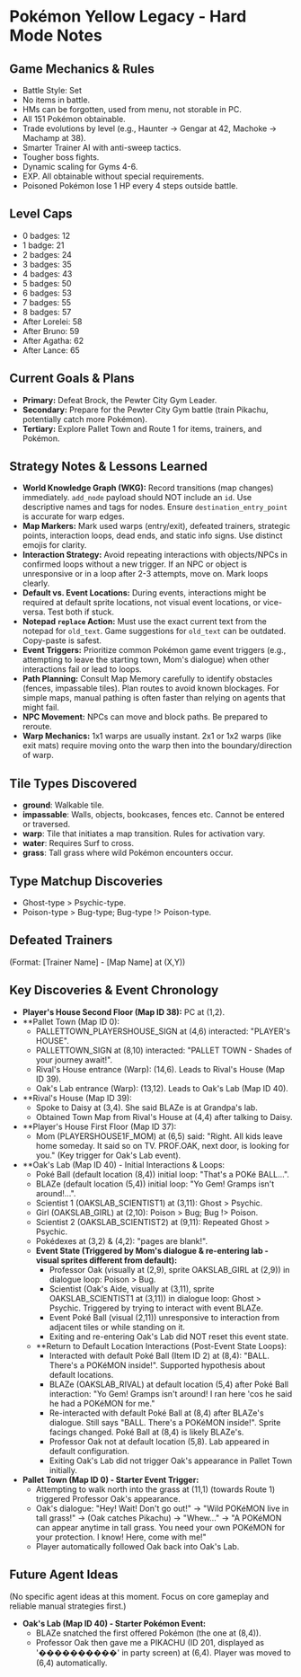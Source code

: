 # Pokémon Yellow Legacy - Hard Mode Notes

## Game Mechanics & Rules
- Battle Style: Set
- No items in battle.
- HMs can be forgotten, used from menu, not storable in PC.
- All 151 Pokémon obtainable.
- Trade evolutions by level (e.g., Haunter -> Gengar at 42, Machoke -> Machamp at 38).
- Smarter Trainer AI with anti-sweep tactics.
- Tougher boss fights.
- Dynamic scaling for Gyms 4-6.
- EXP. All obtainable without special requirements.
- Poisoned Pokémon lose 1 HP every 4 steps outside battle.

## Level Caps
- 0 badges: 12
- 1 badge: 21
- 2 badges: 24
- 3 badges: 35
- 4 badges: 43
- 5 badges: 50
- 6 badges: 53
- 7 badges: 55
- 8 badges: 57
- After Lorelei: 58
- After Bruno: 59
- After Agatha: 62
- After Lance: 65

## Current Goals & Plans
- **Primary:** Defeat Brock, the Pewter City Gym Leader.
- **Secondary:** Prepare for the Pewter City Gym battle (train Pikachu, potentially catch more Pokémon).
- **Tertiary:** Explore Pallet Town and Route 1 for items, trainers, and Pokémon.

## Strategy Notes & Lessons Learned
- **World Knowledge Graph (WKG):** Record transitions (map changes) immediately. `add_node` payload should NOT include an `id`. Use descriptive names and tags for nodes. Ensure `destination_entry_point` is accurate for warp edges.
- **Map Markers:** Mark used warps (entry/exit), defeated trainers, strategic points, interaction loops, dead ends, and static info signs. Use distinct emojis for clarity.
- **Interaction Strategy:** Avoid repeating interactions with objects/NPCs in confirmed loops without a new trigger. If an NPC or object is unresponsive or in a loop after 2-3 attempts, move on. Mark loops clearly.
- **Default vs. Event Locations:** During events, interactions might be required at default sprite locations, not visual event locations, or vice-versa. Test both if stuck.
- **Notepad `replace` Action:** Must use the exact current text from the notepad for `old_text`. Game suggestions for `old_text` can be outdated. Copy-paste is safest.
- **Event Triggers:** Prioritize common Pokémon game event triggers (e.g., attempting to leave the starting town, Mom's dialogue) when other interactions fail or lead to loops.
- **Path Planning:** Consult Map Memory carefully to identify obstacles (fences, impassable tiles). Plan routes to avoid known blockages. For simple maps, manual pathing is often faster than relying on agents that might fail.
- **NPC Movement:** NPCs can move and block paths. Be prepared to reroute.
- **Warp Mechanics:** 1x1 warps are usually instant. 2x1 or 1x2 warps (like exit mats) require moving onto the warp then into the boundary/direction of warp.

## Tile Types Discovered
- **ground**: Walkable tile.
- **impassable**: Walls, objects, bookcases, fences etc. Cannot be entered or traversed.
- **warp**: Tile that initiates a map transition. Rules for activation vary.
- **water**: Requires Surf to cross.
- **grass**: Tall grass where wild Pokémon encounters occur.

## Type Matchup Discoveries
- Ghost-type > Psychic-type.
- Poison-type > Bug-type; Bug-type !> Poison-type.

## Defeated Trainers
(Format: [Trainer Name] - [Map Name] at (X,Y))

## Key Discoveries & Event Chronology
- **Player's House Second Floor (Map ID 38):** PC at (1,2).
- **Pallet Town (Map ID 0):
    - PALLETTOWN_PLAYERSHOUSE_SIGN at (4,6) interacted: "PLAYER's HOUSE".
    - PALLETTOWN_SIGN at (8,10) interacted: "PALLET TOWN - Shades of your journey await!".
    - Rival's House entrance (Warp): (14,6). Leads to Rival's House (Map ID 39).
    - Oak's Lab entrance (Warp): (13,12). Leads to Oak's Lab (Map ID 40).
- **Rival's House (Map ID 39):
    - Spoke to Daisy at (3,4). She said BLAZe is at Grandpa's lab.
    - Obtained Town Map from Rival's House at (4,4) after talking to Daisy.
- **Player's House First Floor (Map ID 37):
    - Mom (PLAYERSHOUSE1F_MOM) at (6,5) said: "Right. All kids leave home someday. It said so on TV. PROF.OAK, next door, is looking for you." (Key trigger for Oak's Lab event).
- **Oak's Lab (Map ID 40) - Initial Interactions & Loops:
    - Poké Ball (default location (8,4)) initial loop: "That's a POKé BALL...".
    - BLAZe (default location (5,4)) initial loop: "Yo Gem! Gramps isn't around!...".
    - Scientist 1 (OAKSLAB_SCIENTIST1) at (3,11): Ghost > Psychic.
    - Girl (OAKSLAB_GIRL) at (2,10): Poison > Bug; Bug !> Poison.
    - Scientist 2 (OAKSLAB_SCIENTIST2) at (9,11): Repeated Ghost > Psychic.
    - Pokédexes at (3,2) & (4,2): "pages are blank!".
    - **Event State (Triggered by Mom's dialogue & re-entering lab - visual sprites different from default):**
        - Professor Oak (visually at (2,9), sprite OAKSLAB_GIRL at (2,9)) in dialogue loop: Poison > Bug.
        - Scientist (Oak's Aide, visually at (3,11), sprite OAKSLAB_SCIENTIST1 at (3,11)) in dialogue loop: Ghost > Psychic. Triggered by trying to interact with event BLAZe.
        - Event Poké Ball (visual (2,11)) unresponsive to interaction from adjacent tiles or while standing on it.
        - Exiting and re-entering Oak's Lab did NOT reset this event state.
    - **Return to Default Location Interactions (Post-Event State Loops):
        - Interacted with default Poké Ball (Item ID 2) at (8,4): "BALL. There's a POKéMON inside!". Supported hypothesis about default locations.
        - BLAZe (OAKSLAB_RIVAL) at default location (5,4) after Poké Ball interaction: "Yo Gem! Gramps isn't around! I ran here 'cos he said he had a POKéMON for me."
        - Re-interacted with default Poké Ball at (8,4) after BLAZe's dialogue. Still says "BALL. There's a POKéMON inside!". Sprite facings changed. Poké Ball at (8,4) is likely BLAZe's.
        - Professor Oak not at default location (5,8). Lab appeared in default configuration.
        - Exiting Oak's Lab did not trigger Oak's appearance in Pallet Town initially.
- **Pallet Town (Map ID 0) - Starter Event Trigger:**
    - Attempting to walk north into the grass at (11,1) (towards Route 1) triggered Professor Oak's appearance.
    - Oak's dialogue: "Hey! Wait! Don't go out!" -> "Wild POKéMON live in tall grass!" -> (Oak catches Pikachu) -> "Whew..." -> "A POKéMON can appear anytime in tall grass. You need your own POKéMON for your protection. I know! Here, come with me!"
    - Player automatically followed Oak back into Oak's Lab.

## Future Agent Ideas
(No specific agent ideas at this moment. Focus on core gameplay and reliable manual strategies first.)

- **Oak's Lab (Map ID 40) - Starter Pokémon Event:**
    - BLAZe snatched the first offered Pokémon (the one at (8,4)).
    - Professor Oak then gave me a PIKACHU (ID 201, displayed as '����������' in party screen) at (6,4). Player was moved to (6,4) automatically.